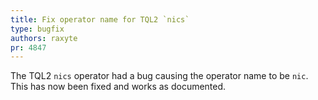 ```yaml
---
title: Fix operator name for TQL2 `nics`
type: bugfix
authors: raxyte
pr: 4847
---
```


The TQL2 `nics` operator had a bug causing the operator name to be `nic`.
This has now been fixed and works as documented.
